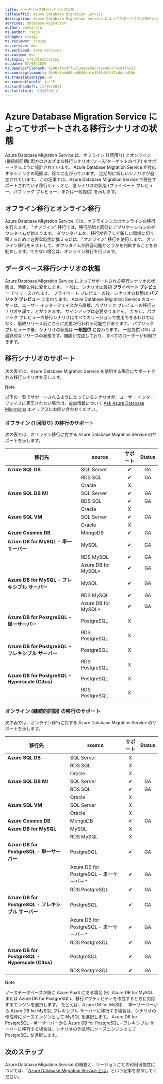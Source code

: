 ```yaml
---
title: データベース移行シナリオの状態
titleSuffix: Azure Database Migration Service
description: Azure Database Migration Service によってサポートされる移行シナリオの状態について学習します。
services: database-migration
author: pochiraju
ms.author: rajpo
manager: craigg
ms.reviewer: craigg
ms.service: dms
ms.workload: data-services
ms.custom: mvc
ms.topic: troubleshooting
ms.date: 07/08/2020
ms.openlocfilehash: 81803facdff8012ee01b6cca0c408755c81f5233
ms.sourcegitcommit: 8946cfadd89ce8830ebfe358145fd37c0dc4d10e
ms.translationtype: HT
ms.contentlocale: ja-JP
ms.lasthandoff: 11/05/2021
ms.locfileid: "131853911"
---
```

# <a name="status-of-migration-scenarios-supported-by-azure-database-migration-service"></a>Azure Database Migration Service によってサポートされる移行シナリオの状態

Azure Database Migration Service は、オフライン (1 回限り) とオンライン (継続的同期) 両方のさまざまな移行シナリオ (ソース/ターゲットのペア) をサポートするように設計されています。 Azure Database Migration Service が対応するシナリオの範囲は、徐々に広がっています。 定期的に新しいシナリオが追加されています。 この記事では、Azure Database Migration Service で現在サポートされている移行シナリオと、各シナリオの状態 (プライベート プレビュー、パブリック プレビュー、または一般提供) を示します。

## <a name="offline-versus-online-migrations"></a>オフライン移行とオンライン移行

Azure Database Migration Service では、オフラインまたはオンラインの移行を行えます。 "*オフライン*" 移行では、移行開始と同時にアプリケーションのダウンタイムが始まります。 ダウンタイムを、移行が完了して新しい環境に切り替えるために必要な時間に抑えるには、"*オンライン*" 移行を使用します。 オフライン移行をテストして、ダウンタイムが許容可能かどうかを判断することをお勧めします。できない場合は、オンライン移行を行います。

## <a name="migration-scenario-status"></a>データベース移行シナリオの状態

Azure Database Migration Service によってサポートされる移行シナリオの状態は、時間と共に変化します。 一般に、シナリオは最初 **プライベート プレビュー** でリリースされます。 プライベート プレビューの後、シナリオの状態は **パブリック プレビュー** に変わります。 Azure Database Migration Service のユーザーは、ユーザー インターフェイスから直接、パブリック プレビューの移行シナリオを試すことができます。 サインアップは必要ありません。  ただし、パブリック プレビューの移行シナリオはすべてのリージョンで使用できるわけではなく、最終リリース前にさらに変更が行われる可能性があります。 パブリック プレビューの後、シナリオの状態は **一般提供** に変わります。 一般提供 (GA) は最終的なリリースの状態です。機能が完成しており、すべてのユーザーが利用できます。

## <a name="migration-scenario-support"></a>移行シナリオのサポート

次の表では、Azure Database Migration Service を使用する場合にサポートされる移行シナリオを示します。

> [!NOTE]
> 以下の一覧でサポートされるようになっているシナリオが、ユーザー インターフェイスに表示されない場合は、追加情報について [Ask Azure Database Migrations](mailto:AskAzureDatabaseMigrations@service.microsoft.com) エイリアスにお問い合わせください。

### <a name="offline-one-time-migration-support"></a>オフライン (1 回限り) の移行のサポート

次の表では、オフライン移行に対する Azure Database Migration Service のサポートを示します。

| 移行先  | source | サポート | Status |
| ------------- | ------------- |:-------------:|:-------------:|
| **Azure SQL DB** | SQL Server | ✔ | GA |
|   | RDS SQL | ✔ | GA |
|   | Oracle | X |  |
| **Azure SQL DB MI** | SQL Server | ✔ | GA |
|   | RDS SQL | ✔ | GA |
|   | Oracle | X |   |
| **Azure SQL VM** | SQL Server | ✔ | GA |
|   | Oracle | X |   |
| **Azure Cosmos DB** | MongoDB | ✔ | GA |
| **Azure DB for MySQL - 単一サーバー** | MySQL | ✔ | GA  |
|   | RDS MySQL | ✔ | GA  |
|   | Azure DB for MySQL* | ✔ | GA  |
| **Azure DB for MySQL - フレキシブル サーバー** | MySQL | ✔ | GA  |
|   | RDS MySQL | ✔ | GA  |
|   | Azure DB for MySQL* | ✔ | GA  |
| **Azure DB for PostgreSQL - 単一サーバー** | PostgreSQL | X |
|  | RDS PostgreSQL | X |   |
| **Azure DB for PostgreSQL - フレキシブル サーバー** | PostgreSQL | X |
|  | RDS PostgreSQL | X |   |
| **Azure DB for PostgreSQL - Hyperscale (Citus)** | PostgreSQL | X |
|  | RDS PostgreSQL | X |   |

### <a name="online-continuous-sync-migration-support"></a>オンライン (継続的同期) の移行のサポート

次の表では、オンライン移行に対する Azure Database Migration Service のサポートを示します。

| 移行先  | source | サポート | Status |
| ------------- | ------------- |:-------------:|:-------------:|
| **Azure SQL DB** | SQL Server | X |  |
|   | RDS SQL | X |  |
|   | Oracle | X |  |
| **Azure SQL DB MI** | SQL Server | ✔ | GA |
|   | RDS SQL | ✔ | GA |
|   | Oracle | X |  |
| **Azure SQL VM** | SQL Server | X |   |
|   | Oracle  | X |  |
| **Azure Cosmos DB** | MongoDB | ✔ | GA |
| **Azure DB for MySQL** | MySQL | X |  |
|   | RDS MySQL | X |  |
| **Azure DB for PostgreSQL - 単一サーバー** | PostgreSQL | ✔ | GA |
|   | Azure DB for PostgreSQL - 単一サーバー* | ✔ | GA |
|   | RDS PostgreSQL | ✔ | GA |
| **Azure DB for PostgreSQL - フレキシブル サーバー** | PostgreSQL | ✔ | GA |
|   | Azure DB for PostgreSQL - 単一サーバー* | ✔ | GA |
|   | RDS PostgreSQL | ✔ | GA |
| **Azure DB for PostgreSQL - Hyperscale (Citus)** | PostgreSQL | ✔ | GA |
|   | RDS PostgreSQL | ✔ | GA |

> [!NOTE]
> ソースデータベースが既に Azure PaaS にある場合 (例: Azure DB for MySQL または Azure DB for PostgreSQL)、移行アクティビティを作成するときに対応するエンジンを選択します。 たとえば、Azure DB for MySQL - 単一サーバーから Azure DB for MySQL フレキシブル サーバーに移行する場合は、シナリオの作成時にソースエンジンとして MySQL を選択します。 Azure DB for PostgreSQL - 単一サーバーから Azure DB for PostgreSQL - フレキシブル サーバーに移行する場合は、シナリオの作成時にソースエンジンとして PostgreSQL を選択します。 

## <a name="next-steps"></a>次のステップ

Azure Database Migration Service の概要と、リージョンごとの利用可能性については、「[Azure Database Migration Service とは](dms-overview.md)」という記事を参照してください。
